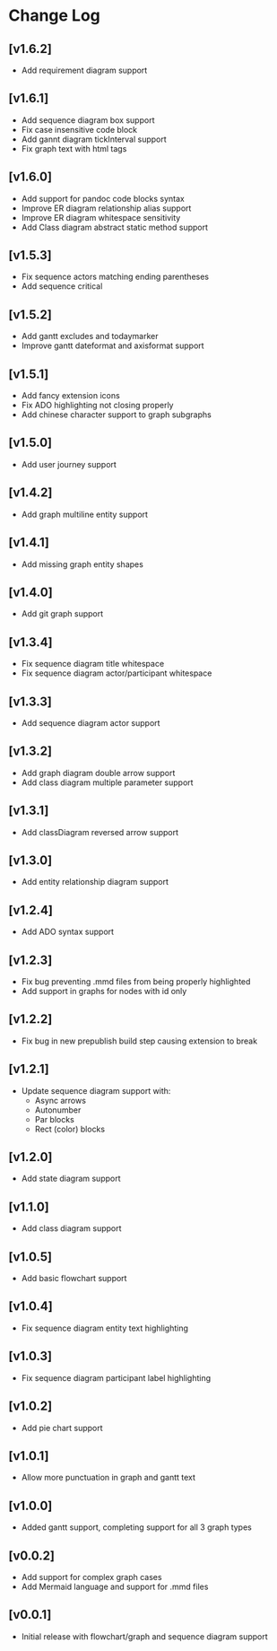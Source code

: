 # Change Log

## [v1.6.2]

- Add requirement diagram support

## [v1.6.1]

- Add sequence diagram box support
- Fix case insensitive code block
- Add gannt diagram tickInterval support
- Fix graph text with html tags

## [v1.6.0]

- Add support for pandoc code blocks syntax
- Improve ER diagram relationship alias support
- Improve ER diagram whitespace sensitivity
- Add Class diagram abstract static method support

## [v1.5.3]

- Fix sequence actors matching ending parentheses
- Add sequence critical

## [v1.5.2]

- Add gantt excludes and todaymarker
- Improve gantt dateformat and axisformat support

## [v1.5.1]

- Add fancy extension icons
- Fix ADO highlighting not closing properly
- Add chinese character support to graph subgraphs

## [v1.5.0]

- Add user journey support

## [v1.4.2]

- Add graph multiline entity support

## [v1.4.1]

- Add missing graph entity shapes

## [v1.4.0]

- Add git graph support

## [v1.3.4]

- Fix sequence diagram title whitespace
- Fix sequence diagram actor/participant whitespace

## [v1.3.3]

- Add sequence diagram actor support

## [v1.3.2]

- Add graph diagram double arrow support
- Add class diagram multiple parameter support

## [v1.3.1]

- Add classDiagram reversed arrow support

## [v1.3.0]

- Add entity relationship diagram support

## [v1.2.4]

- Add ADO syntax support

## [v1.2.3]

- Fix bug preventing .mmd files from being properly highlighted
- Add support in graphs for nodes with id only

## [v1.2.2]

- Fix bug in new prepublish build step causing extension to break

## [v1.2.1]

- Update sequence diagram support with:
  - Async arrows
  - Autonumber
  - Par blocks
  - Rect (color) blocks

## [v1.2.0]

- Add state diagram support

## [v1.1.0]

- Add class diagram support

## [v1.0.5]

- Add basic flowchart support

## [v1.0.4]

- Fix sequence diagram entity text highlighting

## [v1.0.3]

- Fix sequence diagram participant label highlighting

## [v1.0.2]

- Add pie chart support

## [v1.0.1]

- Allow more punctuation in graph and gantt text

## [v1.0.0]

- Added gantt support, completing support for all 3 graph types

## [v0.0.2]

- Add support for complex graph cases
- Add Mermaid language and support for .mmd files

## [v0.0.1]

- Initial release with flowchart/graph and sequence diagram support
